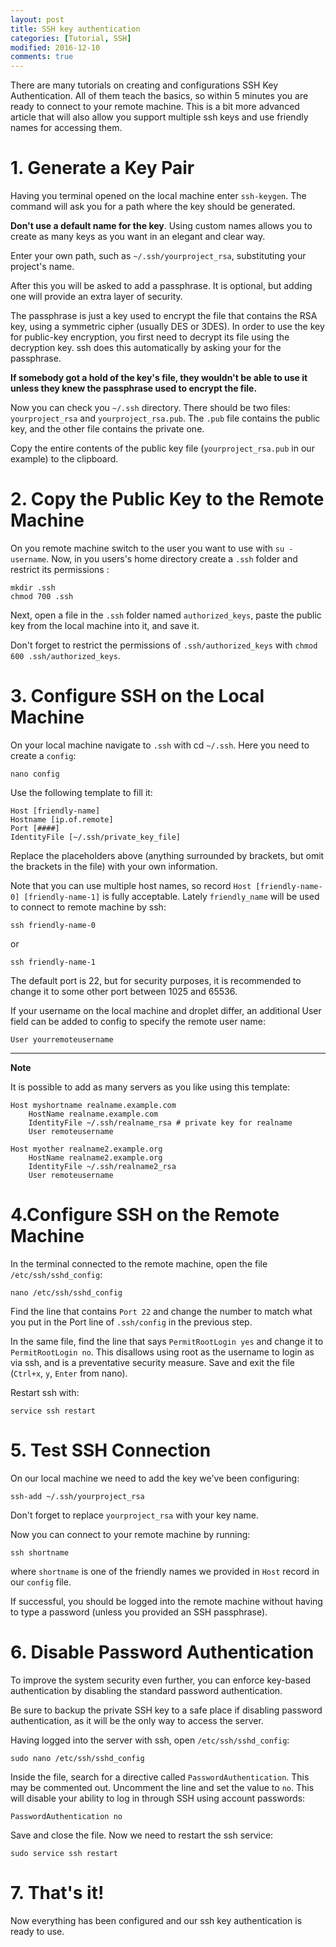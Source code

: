 ```yaml
---
layout: post
title: SSH key authentication
categories: [Tutorial, SSH]
modified: 2016-12-10
comments: true
---
```


There are many tutorials on creating and configurations SSH Key Authentication. All of them teach the basics, so within 5 minutes you are ready to connect to your remote machine. This is a bit more advanced article that will also allow you support multiple ssh keys and use friendly names for accessing them.

<!--more-->

# 1. Generate a Key Pair

Having you terminal opened on the local machine enter `ssh-keygen`. The command will ask you for a path where the key should be generated.

**Don't use a default name for the key**. Using custom names allows you to create as many keys as you want in an elegant and clear way.


Enter your own path, such as `~/.ssh/yourproject_rsa`, substituting your project's name.

After this you will be asked to add a passphrase. It is optional, but adding one will provide an extra layer of security.

The passphrase is just a key used to encrypt the file that contains the RSA key, using a symmetric cipher (usually DES or 3DES). In order to use the key for public-key encryption, you first need to decrypt its file using the decryption key. ssh does this automatically by asking your for the passphrase.

**If somebody got a hold of the key's file, they wouldn't be able to use it unless they knew the passphrase used to encrypt the file.**

Now you can check you `~/.ssh` directory. There should be two files: `yourproject_rsa` and `yourproject_rsa.pub`. The `.pub` file contains the public key, and the other file contains the private one.

Copy the entire contents of the public key file (`yourproject_rsa.pub` in our example) to the clipboard.

# 2. Copy the Public Key to the Remote Machine

On you remote machine switch to the user you want to use with `su - username`. Now, in you users's home directory create a `.ssh` folder and restrict its permissions :

    mkdir .ssh
    chmod 700 .ssh

Next, open a file in the `.ssh` folder named `authorized_keys`, paste the public key from the local machine into it, and save it.

Don't forget to restrict the permissions of `.ssh/authorized_keys` with `chmod 600 .ssh/authorized_keys`.
 
# 3. Configure SSH on the Local Machine

On your local machine navigate to `.ssh` with cd `~/.ssh`. Here you need to create a `config`:

    nano config

Use the following template to fill it:

    Host [friendly-name]
    Hostname [ip.of.remote]
    Port [####]
    IdentityFile [~/.ssh/private_key_file]

Replace the placeholders above (anything surrounded by brackets, but omit the brackets in the file) with your own information.

Note that you can use multiple host names, so record `Host [friendly-name-0] [friendly-name-1]` is fully acceptable. Lately `friendly_name` will be used to connect to remote machine by ssh:

    ssh friendly-name-0

or

    ssh friendly-name-1

The default port is 22, but for security purposes, it is recommended to change it to some other port between 1025 and 65536.

If your username on the local machine and droplet differ, an additional User field can be added to config to specify the remote user name:

    User yourremoteusername

---

**Note**

It is possible to add as many servers as you like using this template:

    Host myshortname realname.example.com
        HostName realname.example.com
        IdentityFile ~/.ssh/realname_rsa # private key for realname
        User remoteusername
    
    Host myother realname2.example.org
        HostName realname2.example.org
        IdentityFile ~/.ssh/realname2_rsa
        User remoteusername

# 4.Configure SSH on the Remote Machine

In the terminal connected to the remote machine, open the file `/etc/ssh/sshd_config`:

    nano /etc/ssh/sshd_config

Find the line that contains `Port 22` and change the number to match what you put in the Port line of `.ssh/config` in the previous step.

In the same file, find the line that says `PermitRootLogin yes` and change it to `PermitRootLogin no`. This disallows using root as the username to login as via ssh, and is a preventative security measure. Save and exit the file (`Ctrl+x`, `y`, `Enter` from nano).

Restart ssh with:

    service ssh restart

# 5. Test SSH Connection

On our local machine we need to add the key we've been configuring:

    ssh-add ~/.ssh/yourproject_rsa

Don't forget to replace `yourproject_rsa` with your key name.

Now you can connect to your remote machine by running:

    ssh shortname

where `shortname` is one of the friendly names we provided in `Host` record in our `config` file.

If successful, you should be logged into the remote machine without having to type a password (unless you provided an SSH passphrase).

# 6. Disable Password Authentication

To improve the system security even further, you can enforce key-based authentication by disabling the standard password authentication.

Be sure to backup the private SSH key to a safe place if disabling password authentication, as it will be the only way to access the server.

Having logged into the server with ssh, open `/etc/ssh/sshd_config`:

    sudo nano /etc/ssh/sshd_config

Inside the file, search for a directive called `PasswordAuthentication`. This may be commented out. Uncomment the line and set the value to `no`. This will disable your ability to log in through SSH using account passwords:

    PasswordAuthentication no


Save and close the file. Now we need to restart the ssh service:

    sudo service ssh restart

# 7. That's it!
Now everything has been configured and our ssh key authentication is ready to use.